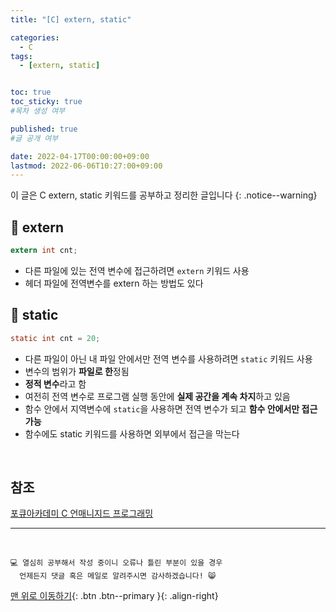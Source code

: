 ```yaml
---
title: "[C] extern, static" 

categories:
  - C
tags:
  - [extern, static]


toc: true
toc_sticky: true
#목차 생성 여부

published: true
#글 공개 여부

date: 2022-04-17T00:00:00+09:00
lastmod: 2022-06-06T10:27:00+09:00
---
```


이 글은 C extern, static 키워드를 공부하고 정리한 글입니다
{: .notice--warning}

## 📌 extern

```c
extern int cnt;
```

- 다른 파일에 있는 전역 변수에 접근하려면 `extern` 키워드 사용
- 헤더 파일에 전역변수를 extern 하는 방법도 있다


## 📌 static

```c
static int cnt = 20;
```

- 다른 파일이 아닌 내 파일 안에서만 전역 변수를 사용하려면 `static` 키워드 사용
- 변수의 범위가 **파일로 한**정됨
- **정적 변수**라고 함
- 여전히 전역 변수로 프로그램 실행 동안에 **실제 공간을 계속 차지**하고 있음
- 함수 안에서 지역변수에 `static`을 사용하면 전역 변수가 되고 **함수 안에서만 접근 가능**
- 함수에도 static 키워드를 사용하면 외부에서 접근을 막는다

<br>

## 참조
[포큐아카데미 C 언매니지드 프로그래밍](https://pocu-ko.teachable.com/p/comp2200)

***
<br>

    💻 열심히 공부해서 작성 중이니 오류나 틀린 부분이 있을 경우 
      언제든지 댓글 혹은 메일로 알려주시면 감사하겠습니다! 😸

[맨 위로 이동하기](#){: .btn .btn--primary }{: .align-right}